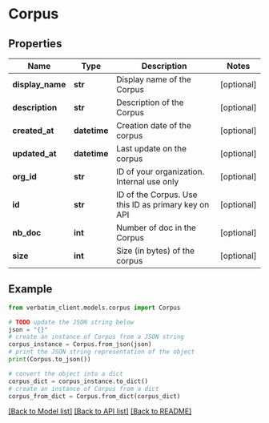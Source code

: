 # Corpus


## Properties

Name | Type | Description | Notes
------------ | ------------- | ------------- | -------------
**display_name** | **str** | Display name of the Corpus | [optional] 
**description** | **str** | Description of the Corpus | [optional] 
**created_at** | **datetime** | Creation date of the corpus | [optional] 
**updated_at** | **datetime** | Last update on the corpus | [optional] 
**org_id** | **str** | ID of your organization. Internal use only | [optional] 
**id** | **str** | ID of the Corpus. Use this ID as primary key on API | [optional] 
**nb_doc** | **int** | Number of doc in the Corpus | [optional] 
**size** | **int** | Size (in bytes) of the corpus | [optional] 

## Example

```python
from verbatim_client.models.corpus import Corpus

# TODO update the JSON string below
json = "{}"
# create an instance of Corpus from a JSON string
corpus_instance = Corpus.from_json(json)
# print the JSON string representation of the object
print(Corpus.to_json())

# convert the object into a dict
corpus_dict = corpus_instance.to_dict()
# create an instance of Corpus from a dict
corpus_from_dict = Corpus.from_dict(corpus_dict)
```
[[Back to Model list]](../README.md#documentation-for-models) [[Back to API list]](../README.md#documentation-for-api-endpoints) [[Back to README]](../README.md)


